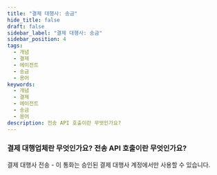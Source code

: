 ```yaml
---
title: "결제 대행사: 송금"
hide_title: false
draft: false
sidebar_label: "결제 대행사: 송금"
sidebar_position: 4
tags:
  - 개념
  - 결제
  - 에이전트
  - 송금
  - 용어
keywords:
  - 개념
  - 결제
  - 에이전트
  - 송금
  - 용어
description: 전송 API 호출이란 무엇인가요?
---
```


### 결제 대행업체란 무엇인가요? 전송 API 호출이란 무엇인가요?

결제 대행사 전송 - 이 통화는 승인된 결제 대행사 계정에서만 사용할 수 있습니다.
